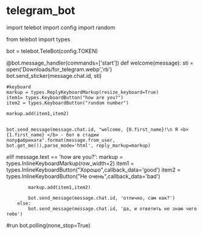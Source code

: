 # telegram_bot
import telebot
import config
import random 
 
from telebot import types


bot = telebot.TeleBot(config.TOKEN)

@bot.message_handler(commands=['start'])
def welcome(message):
    sti = open('Downloads/for_telegram.webp','rb')
    bot.send_sticker(message.chat.id, sti)


    #keyboard
    markup = types.ReplyKeyboardMarkup(resize_keyboard=True)
    item1= types.KeyboardButton("how are you?")
    item2 = types.KeyboardButton("rundom number")

    markup.add(item1,item2)


    bot.send_message(message.chat.id, "welcome, {0.first_name}!\n Я <b> {1.first_name} </b> - бот в стадии полуфабриката".format(message.from_user, bot.get_me()),parse_mode='html', reply_markup=markup)

elif message.text == 'how are you?':
            markup = types.InlineKeyboardMarkup(row_width=2)
            item1 = types.InlineKeyboardButton("Хорошо",callback_data='good')
            item2 = types.InlineKeyboardButton("Не очень",callback_data='bad')
            
            markup.add(item1,item2)

            bot.send_message(message.chat.id, 'отлично, сам как?')
        else:
            bot.send_message(message.chat.id, 'да, и ответить не знаю чего тебе')

            
        

#run
bot.polling(none_stop=True)
